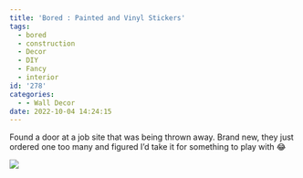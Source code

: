 ```yaml
---
title: 'Bored : Painted and Vinyl Stickers'
tags:
  - bored
  - construction
  - Decor
  - DIY
  - Fancy
  - interior
id: '278'
categories:
  - - Wall Decor
date: 2022-10-04 14:24:15
---
```


Found a door at a job site that was being thrown away. Brand new, they just ordered one too many and figured I’d take it for something to play with 😂

![](https://techdonecheap.files.wordpress.com/2023/04/e806c-img_9516.jpg?w=476)